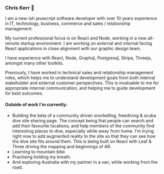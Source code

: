 ### Chris Kerr 👋

I am a new-ish javascript software developer with over 10 years experience in IT, technology, business, commerce and sales / relationship management.

My current professional focus is on React and Node, working in a now all-remote startup environment. I am working on external and internal facing React applications in close alignment with our graphic design team. 

I have experience with React, Node, Graphql, Postgresql, Stripe, Threejs, amongst many other toolkits.

Previously, I have worked in technical sales and relationship management roles, which helps me to understand development goals from both internal stakeholder and external customer perspectives. This is invaluable to me for appropriate internal communication, and helping me to guide development for best outcomes.

#### Outside of work I'm currently:
- Building the beta of a community driven snorkelling, freediving & scuba dive site sharing page. The concept being that people can search and add their favourite locations, and help members of the community find interesting places to dive, especially while away from home. I'm trying right now to add augmented reality to the site so that they can see how the dive site fits around them. This is being built on React with Leaf & Three driving the mapping and beginnings of AR.
- Learning to mountain bike.
- Practising holding my breath.
- And exploring Australia with my partner in a van, while working from the road.
